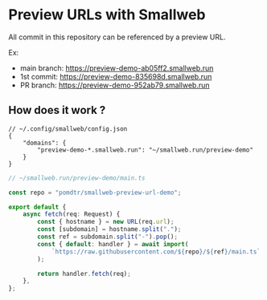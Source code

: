 # Preview URLs with Smallweb

All commit in this repository can be referenced by a preview URL.

Ex:

- main branch: <https://preview-demo-ab05ff2.smallweb.run>
- 1st commit: <https://preview-demo-835698d.smallweb.run>
- PR branch: <https://preview-demo-952ab79.smallweb.run>

## How does it work ?

```jsonc
// ~/.config/smallweb/config.json
{
    "domains": {
        "preview-demo-*.smallweb.run": "~/smallweb.run/preview-demo"
    }
}
```

```ts
// ~/smallweb.run/preview-demo/main.ts

const repo = "pomdtr/smallweb-preview-url-demo";

export default {
    async fetch(req: Request) {
        const { hostname } = new URL(req.url);
        const [subdomain] = hostname.split(".");
        const ref = subdomain.split("-").pop();
        const { default: handler } = await import(
            `https://raw.githubusercontent.com/${repo}/${ref}/main.ts`
        );

        return handler.fetch(req);
    },
};
```
